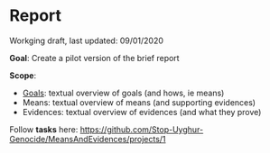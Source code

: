 # Report

Workging draft, last updated: 09/01/2020

**Goal**: Create a pilot version of the brief report

**Scope**:

- [Goals](Goals.pdf): textual overview of goals (and hows, ie means)
- Means: textual overview of means (and supporting evidences)
- Evidences: textual overview of evidences (and what they prove)

Follow **tasks** here: https://github.com/Stop-Uyghur-Genocide/MeansAndEvidences/projects/1

